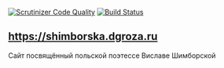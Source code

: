 [![Scrutinizer Code Quality](https://scrutinizer-ci.com/g/boxfrommars/shimborska.dgroza.ru/badges/quality-score.png?b=master)](https://scrutinizer-ci.com/g/boxfrommars/shimborska.dgroza.ru/?branch=master)
[![Build Status](https://scrutinizer-ci.com/g/boxfrommars/shimborska.dgroza.ru/badges/build.png?b=master)](https://scrutinizer-ci.com/g/boxfrommars/shimborska.dgroza.ru/build-status/master)

## https://shimborska.dgroza.ru

Сайт посвящённый польской поэтессе Виславе Шимборской
